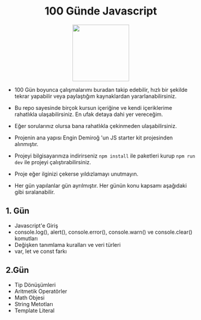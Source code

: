 <div align= "center">
  <h1> 100 Günde Javascript</h1>
  <img src="https://upload.wikimedia.org/wikipedia/commons/thumb/9/99/Unofficial_JavaScript_logo_2.svg/1024px-Unofficial_JavaScript_logo_2.svg.png" width="150px">
</div>


- 100 Gün boyunca çalışmalarımı buradan takip edebilir, hızlı bir şekilde tekrar yapabilir veya paylaştığım kaynaklardan yararlanabilirsiniz.
 
- Bu repo sayesinde birçok kursun içeriğine ve kendi içeriklerime rahatlıkla ulaşabilirsiniz. En ufak detaya dahi yer vereceğim. 

- Eğer sorularınız olursa bana rahatlıkla çekinmeden ulaşabilirsiniz.

- Projenin ana yapısı Engin Demiroğ 'un JS starter kit projesinden alınmıştır.

- Projeyi bilgisayarınıza indirirseniz ```npm install``` ile paketleri kurup ```npm run dev``` ile projeyi çalıştırabilirsiniz.

- Proje eğer ilginizi çekerse yıldızlamayı unutmayın.

- Her gün yapılanlar gün ayrılmıştır. Her günün konu kapsamı aşağıdaki gibi sıralanabilir.

## 1. Gün
- Javascript'e Giriş
- console.log(), alert(), console.error(), console.warn() ve console.clear() komutları 
- Değişken tanımlama kuralları ve veri türleri
- var, let ve const farkı

## 2.Gün
- Tip Dönüşümleri
- Aritmetik Operatörler
- Math Objesi
- String Metotları
- Template Literal